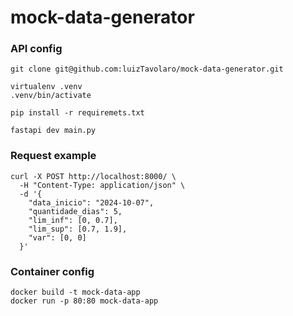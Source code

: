 # mock-data-generator

### API config
```
git clone git@github.com:luizTavolaro/mock-data-generator.git

virtualenv .venv
.venv/bin/activate

pip install -r requiremets.txt

fastapi dev main.py
```

### Request example
```
curl -X POST http://localhost:8000/ \
  -H "Content-Type: application/json" \
  -d '{
    "data_inicio": "2024-10-07",
    "quantidade_dias": 5,
    "lim_inf": [0, 0.7],
    "lim_sup": [0.7, 1.9],
    "var": [0, 0]
  }'
```

### Container config
```
docker build -t mock-data-app
docker run -p 80:80 mock-data-app 
```
